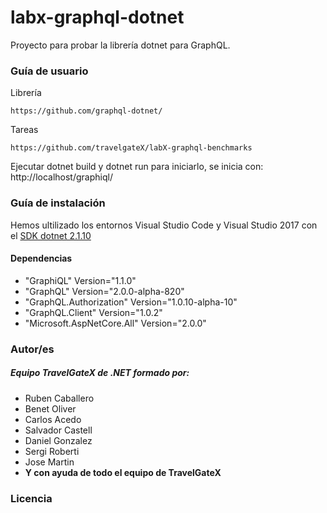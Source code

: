 # labx-graphql-dotnet


Proyecto para probar la librería dotnet para GraphQL.


### Guía de usuario

Librería
```
https://github.com/graphql-dotnet/
```

Tareas
```
https://github.com/travelgateX/labX-graphql-benchmarks
```

Ejecutar dotnet build y dotnet run para iniciarlo, se inicia con: http://localhost/graphiql/
 	
### Guía de instalación

Hemos ultilizado los entornos Visual Studio Code y Visual Studio 2017 con el [SDK dotnet 2.1.10](https://www.microsoft.com/net/download/windows)


#### Dependencias
* "GraphiQL" Version="1.1.0"
* "GraphQL" Version="2.0.0-alpha-820"
* "GraphQL.Authorization" Version="1.0.10-alpha-10"
* "GraphQL.Client" Version="1.0.2"
* "Microsoft.AspNetCore.All" Version="2.0.0"

### Autor/es

##### Equipo TravelGateX de .NET formado por:
* Ruben Caballero
* Benet Oliver
* Carlos Acedo
* Salvador Castell
* Daniel Gonzalez
* Sergi Roberti
* Jose Martin
* **Y con ayuda de todo el equipo de TravelGateX**

### Licencia

